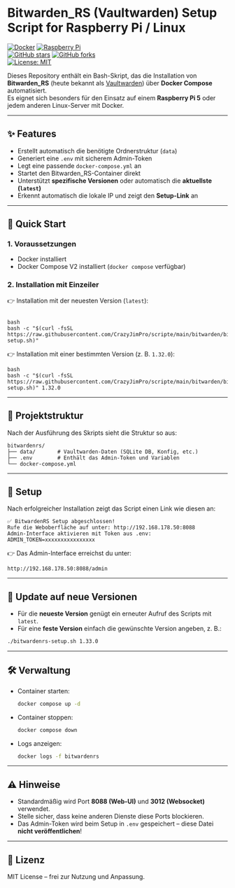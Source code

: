 # Bitwarden_RS (Vaultwarden) Setup Script for Raspberry Pi / Linux

[![Docker](https://img.shields.io/badge/Docker-✔-2496ED?logo=docker&logoColor=white)](https://www.docker.com/) 
[![Raspberry Pi](https://img.shields.io/badge/Raspberry%20Pi-Supported-C51A4A?logo=raspberrypi&logoColor=white)](https://www.raspberrypi.com/)  
[![GitHub stars](https://img.shields.io/github/stars/<BENUTZERNAME>/bitwardenrs-setup?style=social)](https://github.com/<BENUTZERNAME>/bitwardenrs-setup/stargazers) 
[![GitHub forks](https://img.shields.io/github/forks/<BENUTZERNAME>/bitwardenrs-setup?style=social)](https://github.com/<BENUTZERNAME>/bitwardenrs-setup/network/members)  
[![License: MIT](https://img.shields.io/badge/License-MIT-yellow.svg)](LICENSE)

Dieses Repository enthält ein Bash-Skript, das die Installation von **Bitwarden_RS** (heute bekannt als [Vaultwarden](https://github.com/dani-garcia/vaultwarden)) über **Docker Compose** automatisiert.  
Es eignet sich besonders für den Einsatz auf einem **Raspberry Pi 5** oder jedem anderen Linux-Server mit Docker.  

---

## ✨ Features

- Erstellt automatisch die benötigte Ordnerstruktur (`data`)  
- Generiert eine `.env` mit sicherem Admin-Token  
- Legt eine passende `docker-compose.yml` an  
- Startet den Bitwarden_RS-Container direkt  
- Unterstützt **spezifische Versionen** oder automatisch die **aktuellste (`latest`)**  
- Erkennt automatisch die lokale IP und zeigt den **Setup-Link** an  

---

## 🚀 Quick Start

### 1. Voraussetzungen

- Docker installiert  
- Docker Compose V2 installiert (`docker compose` verfügbar)  

### 2. Installation mit Einzeiler

👉 Installation mit der neuesten Version (`latest`):

```

bash
bash -c "$(curl -fsSL https://raw.githubusercontent.com/CrazyJimPro/scripte/main/bitwarden/bitwardenrs-setup.sh)"
````

👉 Installation mit einer bestimmten Version (z. B. `1.32.0`):

```
bash
bash -c "$(curl -fsSL https://raw.githubusercontent.com/CrazyJimPro/scripte/main/bitwarden/bitwardenrs-setup.sh)" 1.32.0
```


---

## 📂 Projektstruktur

Nach der Ausführung des Skripts sieht die Struktur so aus:

```
bitwardenrs/
├── data/       # Vaultwarden-Daten (SQLite DB, Konfig, etc.)
├── .env        # Enthält das Admin-Token und Variablen
└── docker-compose.yml
```

---

## 🔑 Setup

Nach erfolgreicher Installation zeigt das Script einen Link wie diesen an:

```
✅ BitwardenRS Setup abgeschlossen!
Rufe die Weboberfläche auf unter: http://192.168.178.50:8088
Admin-Interface aktivieren mit Token aus .env:
ADMIN_TOKEN=xxxxxxxxxxxxxxxx
```

👉 Das Admin-Interface erreichst du unter:

```
http://192.168.178.50:8088/admin
```

---

## 🔄 Update auf neue Versionen

* Für die **neueste Version** genügt ein erneuter Aufruf des Scripts mit `latest`.
* Für eine **feste Version** einfach die gewünschte Version angeben, z. B.:

```bash
./bitwardenrs-setup.sh 1.33.0
```

---

## 🛠️ Verwaltung

* Container starten:

  ```bash
  docker compose up -d
  ```

* Container stoppen:

  ```bash
  docker compose down
  ```

* Logs anzeigen:

  ```bash
  docker logs -f bitwardenrs
  ```

---

## ⚠️ Hinweise

* Standardmäßig wird Port **8088 (Web-UI)** und **3012 (Websocket)** verwendet.
* Stelle sicher, dass keine anderen Dienste diese Ports blockieren.
* Das Admin-Token wird beim Setup in `.env` gespeichert – diese Datei **nicht veröffentlichen**!

---

## 📜 Lizenz

MIT License – frei zur Nutzung und Anpassung.

```
